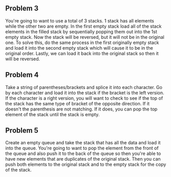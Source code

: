 ## Problem 3
You're going to want to use a total of 3 stacks. 1 stack has all elements while the other two are empty. In the first empty stack load all of the stack elements in the filled stack by sequentially popping them out into the 1st empty stack. Now the stack will be reversed, but it will not be in the original one. To solve this, do the same process in the first originally empty stack and load it into the second empty stack which will cause it to be in the original order. Lastly, we can load it back into the original stack so then it will be reversed.
## Problem 4
Take a string of parentheses/brackets and splice it into each character. Go by each character and load it into the stack if the bracket is the left version. If the character is a right version, you will want to check to see if the top of the stack has the same type of bracket of the opposite direction. If it doesn't the parenthesis are not matching. If it does, you can pop the top element of the stack until the stack is empty.
## Problem 5
Create an empty queue and take the stack that has all the data and load it into the queue. You're going to want to pop the element from the front of the queue and also push it to the back of the queue so then you're able to have new elements that are duplicates of the original stack. Then you can push both elements to the original stack and to the empty stack for the copy of the stack.